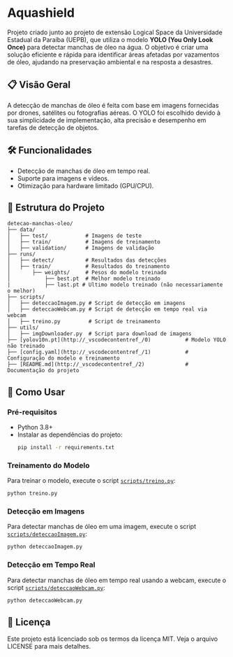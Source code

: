 # Aquashield

Projeto criado junto ao projeto de extensão Logical Space da Universidade Estadual da Paraíba (UEPB), que utiliza o modelo **YOLO (You Only Look Once)** para detectar manchas de óleo na água. O objetivo é criar uma solução eficiente e rápida para identificar áreas afetadas por vazamentos de óleo, ajudando na preservação ambiental e na resposta a desastres.  

## 📋 Visão Geral  

A detecção de manchas de óleo é feita com base em imagens fornecidas por drones, satélites ou fotografias aéreas. O YOLO foi escolhido devido à sua simplicidade de implementação, alta precisão e desempenho em tarefas de detecção de objetos.

## 🛠️ Funcionalidades  

- Detecção de manchas de óleo em tempo real.  
- Suporte para imagens e vídeos.   
- Otimização para hardware limitado (GPU/CPU).  

## 📂 Estrutura do Projeto  

```plaintext
detecao-manchas-oleo/
├── data/
│   ├── test/            # Imagens de teste
│   ├── train/           # Imagens de treinamento
│   ├── validation/      # Imagens de validação
├── runs/
│   ├── detect/          # Resultados das detecções
│   ├── train/           # Resultados do treinamento
│       ├── weights/     # Pesos do modelo treinado
│           ├── best.pt  # Melhor modelo treinado
|           ├── last.pt # Ultimo modelo treinado (não necessariamente o melhor)
├── scripts/
│   ├── deteccaoImagem.py # Script de detecção em imagens
│   ├── deteccaoWebcam.py # Script de detecção em tempo real via webcam
│   ├── treino.py         # Script de treinamento
├── utils/
│   ├── imgDownloader.py  # Script para download de imagens
├── [yolov10n.pt](http://_vscodecontentref_/0)           # Modelo YOLO não treinado
├── [config.yaml](http://_vscodecontentref_/1)           # Configuração do modelo e treinamento
├── [README.md](http://_vscodecontentref_/2)             # Documentação do projeto
```

## 🚀 Como Usar  

### Pré-requisitos  

- Python 3.8+
- Instalar as dependências do projeto:
  ```sh
  pip install -r requirements.txt
  ```

### Treinamento do Modelo  

Para treinar o modelo, execute o script [`scripts/treino.py`](scripts/treino.py ):
```sh
python treino.py
```

### Detecção em Imagens  

Para detectar manchas de óleo em uma imagem, execute o script [`scripts/deteccaoImagem.py`](scripts/deteccaoImagem.py ):
```sh
python deteccaoImagem.py
```

### Detecção em Tempo Real  

Para detectar manchas de óleo em tempo real usando a webcam, execute o script [`scripts/deteccaoWebcam.py`](scripts/deteccaoWebcam.py ):
```sh
python deteccaoWebcam.py
```

## 📄 Licença  

Este projeto está licenciado sob os termos da licença MIT. Veja o arquivo LICENSE para mais detalhes.
